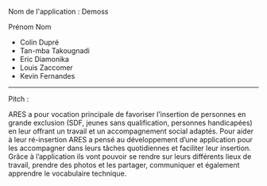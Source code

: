 Nom de l'application 
: Demoss

Prénom        Nom

- Colin      Dupré
- Tan-mba    Takougnadi
- Eric       Diamonika
- Louis      Zaccomer
- Kevin      Fernandes

------------------------
Pitch : 

ARES a pour vocation principale de favoriser l’insertion de personnes en grande exclusion (SDF, jeunes sans qualification, personnes handicapées) en leur offrant un travail et un accompagnement social adaptés.
Pour aider à leur ré-insertion ARES a pensé au développement d’une application pour les accompagner dans leurs tâches quotidiennes et faciliter leur insertion.
Grâce à l’application ils vont pouvoir se rendre sur leurs différents lieux de travail, prendre des photos et les partager, communiquer et également apprendre le vocabulaire technique.
